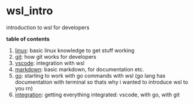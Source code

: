 # wsl_intro
introduction to wsl for developers

**table of contents**

1. [linux](linux.md): basic linux knowledge to get stuff working
2. [git](git.md): how git works for developers
3. [vscode](vscode.md): integration with wsl
4. [markdown](markdown.md): basic markdown, for documentation etc.
5. [go](go.md): starting to work with go commands with wsl (go lang has documentation with terminal so thats why i wanted to introduce wsl to you rn)
6. [integration](integration.md): getting everything integrated: vscode, with go, with git 


